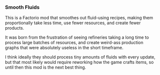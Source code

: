
### Smooth Fluids

This is a Factorio mod that smoothes out fluid-using recipes, making them
proportionally take less time, use fewer resources, and create fewer products.

It was born from the frustration of seeing refineries taking a long time to
process large batches of resources, and create weird-ass production graphs that
were absolutely useless in the short timeframe.

I think ideally they should process tiny amounts of fluids with every update,
but that most likely would require reworking how the game crafts items, so until
then this mod is the next best thing.
